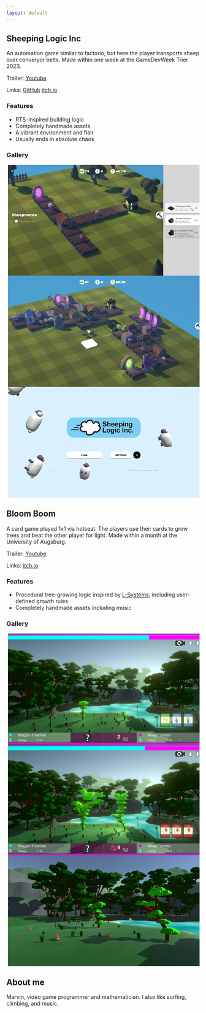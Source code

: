 ```yaml
---
layout: default
---
```

## Sheeping Logic Inc
An automation game similar to factorio, but here the player transports sheep over converyor belts. Made within one week at the GameDevWeek Trier 2023.

Trailer: [Youtube](https://youtu.be/dSKOl-yFfmk)

Links: [GitHub](https://github.com/GameDevWeek-2023/OFF_SheepingLogic) 
[itch.io](https://blendomatik.itch.io/sheeping-logic-inc)

### Features
* RTS-inspired building logic
* Completely handmade assets
* A vibrant environment and flair
* Usually ends in absolute chaos

### Gallery
<div style="display:grid; align-items: center;">
    <img src="SL_Screenshots/small_base_sreenshot.png" alt="" srcset="" style="width: 100%; height: 100%; max-width: 500px; object-fit: cover; padding:3pt;">
    <img src="SL_Screenshots/large_base_sreenshot.png" alt="" srcset="" style="width: 100%; height: 100%; max-width: 500px; object-fit: cover; padding:3pt;">
    <img src="SL_Screenshots/main_menu.png" alt="" srcset="" style="width: 100%; height: 100%; max-width: 500px; object-fit: cover; padding:3pt;">
</div>

## Bloom Boom
A card game played 1v1 via hotseat. The players use their cards to grow trees and beat the other player for light. Made within a month at the University of Augsburg.

Trailer: [Youtube](https://youtu.be/Yg6f0jcUayk)

Links: [itch.io](https://bloomboomstudios.itch.io/bloomboom)


### Features
* Procedural tree-growing logic inspired by [L-Systems](https://en.m.wikipedia.org/wiki/L-system), including user-defined growth rules
* Completely handmade assets including music

### Gallery
<div style="display:grid; align-items: center;">
    <img src="BB_Screenshots/build_medium.png" alt="" srcset="" style="width: 100%; height: 100%; max-width: 500px; object-fit: cover; padding:3pt;">
    <img src="BB_Screenshots/build_large.png" alt="" srcset="" style="width: 100%; height: 100%; max-width: 500px; object-fit: cover; padding:3pt;">
    <img src="BB_Screenshots/sideways.png" alt="" srcset="" style="width: 100%; height: 100%; max-width: 500px; object-fit: cover; padding:3pt;">
</div>

## About me
Marvin, video game programmer and mathematician. I also like surfing, climbing, and music.

